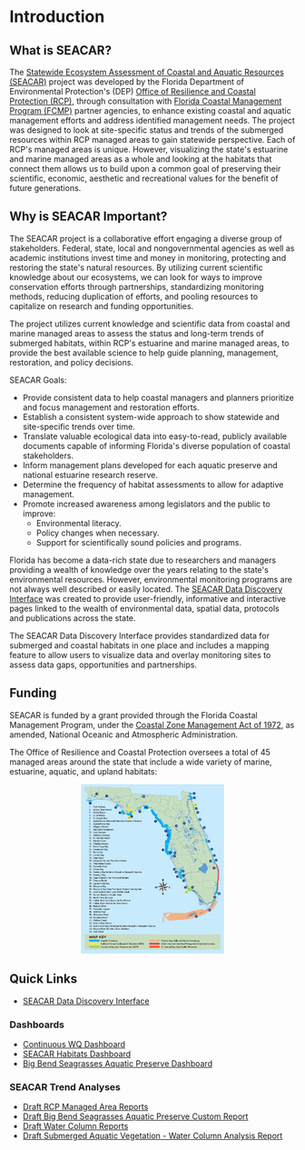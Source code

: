 # Introduction

## What is SEACAR?

The [Statewide Ecosystem Assessment of Coastal and Aquatic Resources (SEACAR)](https://floridadep.gov/SEACAR) project was developed by the Florida Department of Environmental Protection's (DEP) [Office of Resilience and Coastal Protection (RCP)](https://floridadep.gov/orcp), through consultation with [Florida Coastal Management Program (FCMP)](https://floridadep.gov/fcmp) partner agencies, to enhance existing coastal and aquatic management efforts and address identified management needs. The project was designed to look at site-specific status and trends of the submerged resources within RCP managed areas to gain statewide perspective. Each of RCP's managed areas is unique. However, visualizing the state's estuarine and marine managed areas as a whole and looking at the habitats that connect them allows us to build upon a common goal of preserving their scientific, economic, aesthetic and recreational values for the benefit of future generations.


## Why is SEACAR Important?

The SEACAR project is a collaborative effort engaging a diverse group of stakeholders. Federal, state, local and nongovernmental agencies as well as academic institutions invest time and money in monitoring, protecting and restoring the state's natural resources. By utilizing current scientific knowledge about our ecosystems, we can look for ways to improve conservation efforts through partnerships, standardizing monitoring methods, reducing duplication of efforts, and pooling resources to capitalize on research and funding opportunities.

The project utilizes current knowledge and scientific data from coastal and marine managed areas to assess the status and long-term trends of submerged habitats, within RCP's estuarine and marine managed areas, to provide the best available science to help guide planning, management, restoration, and policy decisions.

SEACAR Goals:

-   Provide consistent data to help coastal managers and planners prioritize and focus management and restoration efforts.
-   Establish a consistent system-wide approach to show statewide and site-specific trends over time.
-   Translate valuable ecological data into easy-to-read, publicly available documents capable of informing Florida's diverse population of coastal stakeholders.
-   Inform management plans developed for each aquatic preserve and national estuarine research reserve.
-   Determine the frequency of habitat assessments to allow for adaptive management.
-   Promote increased awareness among legislators and the public to improve:
    -   Environmental literacy.
    -   Policy changes when necessary.
    -   Support for scientifically sound policies and programs.

Florida has become a data-rich state due to researchers and managers providing a wealth of knowledge over the years relating to the state's environmental resources. However, environmental monitoring programs are not always well described or easily located. The [SEACAR Data Discovery Interface](https://data.florida-seacar.org/) was created to provide user-friendly, informative and interactive pages linked to the wealth of environmental data, spatial data, protocols and publications across the state.

The SEACAR Data Discovery Interface provides standardized data for submerged and coastal habitats in one place and includes a mapping feature to allow users to visualize data and overlay monitoring sites to assess data gaps, opportunities and partnerships.

## Funding

SEACAR is funded by a grant provided through the Florida Coastal Management Program, under the [Coastal Zone Management Act of 1972](https://coast.noaa.gov/czm/act/), as amended, National Oceanic and Atmospheric Administration.

The Office of Resilience and Coastal Protection oversees a total of 45 managed areas around the state that include a wide variety of marine, estuarine, aquatic, and upland habitats:
<p align="center">
    <img src="..\ORCP_AP_Map_forReport.png" width=50% height=50%>
</p>

## Quick Links
- [SEACAR Data Discovery Interface](https://data.florida-seacar.org/)

### Dashboards
- [Continuous WQ Dashboard](https://floridaseacar.shinyapps.io/continuous_wq/)
- [SEACAR Habitats Dashboard](https://floridaseacar.shinyapps.io/seacar_dashboard/)
- [Big Bend Seagrasses Aquatic Preserve Dashboard](https://floridaseacar.shinyapps.io/bbsap_dashboard/)

### SEACAR Trend Analyses
- [Draft RCP Managed Area Reports](https://floridaseacar.github.io/SEACAR_Trend_Analyses/MA%20Report%20Generation/)
- [Draft Big Bend Seagrasses Aquatic Preserve Custom Report](https://github.com/FloridaSEACAR/SEACAR_Trend_Analyses/blob/main/MA%20Report%20Generation/Custom%20Reports/BBSAP/output/BBSAP_report_20241217.pdf)
- [Draft Water Column Reports]([https://github.com/FloridaSEACAR/SEACAR_Trend_Analyses/tree/main/MA%20Report%20Generation/Atlas%20Water%20Column%20Report/output/Reports](https://github.com/FloridaSEACAR/SEACAR_Trend_Analyses/tree/main/WQ_Cont_Discrete/output/Reports))
- [Draft Submerged Aquatic Vegetation - Water Column Analysis Report](https://github.com/FloridaSEACAR/SEACAR_Trend_Analyses/blob/main/SAV_WC_Analysis/DRAFT_SAV_WC_Report_2024-11-20.pdf)
